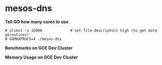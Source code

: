 mesos-dns
=========

__Tell GO how many cores to use__
  ```
  # ulimit -n 16000             # set file descriptors high (to get more goroutines)
  # GOMAXPROCS=4 ./mesos-dns
  ```

__Benchmarks on GCE Dev Cluster__

__Memory Usage on GCE Dev Cluster__
